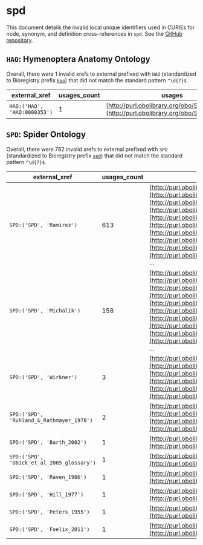 # spd

This document details the invalid local unique identifiers used in CURIEs
for node, synonym, and definition cross-references in `spd`. See the [GitHub repository](https://github.com/obophenotype/spider-ontology).


## `HAO`: Hymenoptera Anatomy Ontology

Overall, there were 1 invalid
xrefs to external prefixed with `HAO` (standardized to Bioregistry
prefix [`hao`](https://bioregistry.io/hao)) that
did not match the standard pattern `^\d{7}$`.

| external_xref                |   usages_count | usages                                                                                   |
|------------------------------|----------------|------------------------------------------------------------------------------------------|
| `HAO:('HAO', 'HAO:0000353')` |              1 | [http://purl.obolibrary.org/obo/SPD_0000820](http://purl.obolibrary.org/obo/SPD_0000820) |

## `SPD`: Spider Ontology

Overall, there were 782 invalid
xrefs to external prefixed with `SPD` (standardized to Bioregistry
prefix [`spd`](https://bioregistry.io/spd)) that
did not match the standard pattern `^\d{7}$`.

| external_xref                              |   usages_count | usages                                                                                                                                                                                                                                                                                                                                                                                                                                                                |
|--------------------------------------------|----------------|-----------------------------------------------------------------------------------------------------------------------------------------------------------------------------------------------------------------------------------------------------------------------------------------------------------------------------------------------------------------------------------------------------------------------------------------------------------------------|
| `SPD:('SPD', 'Ramirez')`                   |            613 | [http://purl.obolibrary.org/obo/SPD_0000001](http://purl.obolibrary.org/obo/SPD_0000001), [http://purl.obolibrary.org/obo/SPD_0000001](http://purl.obolibrary.org/obo/SPD_0000001), [http://purl.obolibrary.org/obo/SPD_0000004](http://purl.obolibrary.org/obo/SPD_0000004), [http://purl.obolibrary.org/obo/SPD_0000005](http://purl.obolibrary.org/obo/SPD_0000005), [http://purl.obolibrary.org/obo/SPD_0000005](http://purl.obolibrary.org/obo/SPD_0000005), ... |
| `SPD:('SPD', 'Michalik')`                  |            158 | [http://purl.obolibrary.org/obo/SPD_0000002](http://purl.obolibrary.org/obo/SPD_0000002), [http://purl.obolibrary.org/obo/SPD_0000002](http://purl.obolibrary.org/obo/SPD_0000002), [http://purl.obolibrary.org/obo/SPD_0000003](http://purl.obolibrary.org/obo/SPD_0000003), [http://purl.obolibrary.org/obo/SPD_0000003](http://purl.obolibrary.org/obo/SPD_0000003), [http://purl.obolibrary.org/obo/SPD_0000028](http://purl.obolibrary.org/obo/SPD_0000028), ... |
| `SPD:('SPD', 'Wirkner')`                   |              3 | [http://purl.obolibrary.org/obo/SPD_0000611](http://purl.obolibrary.org/obo/SPD_0000611), [http://purl.obolibrary.org/obo/SPD_0000614](http://purl.obolibrary.org/obo/SPD_0000614), [http://purl.obolibrary.org/obo/SPD_0000615](http://purl.obolibrary.org/obo/SPD_0000615)                                                                                                                                                                                          |
| `SPD:('SPD', 'Ruhland_&_Rathmayer_1978')`  |              2 | [http://purl.obolibrary.org/obo/SPD_0000813](http://purl.obolibrary.org/obo/SPD_0000813), [http://purl.obolibrary.org/obo/SPD_0000814](http://purl.obolibrary.org/obo/SPD_0000814)                                                                                                                                                                                                                                                                                    |
| `SPD:('SPD', 'Barth_2002')`                |              1 | [http://purl.obolibrary.org/obo/SPD_0000511](http://purl.obolibrary.org/obo/SPD_0000511)                                                                                                                                                                                                                                                                                                                                                                              |
| `SPD:('SPD', 'Ubick_et_al_2005_glossary')` |              1 | [http://purl.obolibrary.org/obo/SPD_0000050](http://purl.obolibrary.org/obo/SPD_0000050)                                                                                                                                                                                                                                                                                                                                                                              |
| `SPD:('SPD', 'Raven_1986')`                |              1 | [http://purl.obolibrary.org/obo/SPD_0000312](http://purl.obolibrary.org/obo/SPD_0000312)                                                                                                                                                                                                                                                                                                                                                                              |
| `SPD:('SPD', 'Hill_1977')`                 |              1 | [http://purl.obolibrary.org/obo/SPD_0000483](http://purl.obolibrary.org/obo/SPD_0000483)                                                                                                                                                                                                                                                                                                                                                                              |
| `SPD:('SPD', 'Peters_1955')`               |              1 | [http://purl.obolibrary.org/obo/SPD_0000639](http://purl.obolibrary.org/obo/SPD_0000639)                                                                                                                                                                                                                                                                                                                                                                              |
| `SPD:('SPD', 'Foelix_2011')`               |              1 | [http://purl.obolibrary.org/obo/SPD_0000783](http://purl.obolibrary.org/obo/SPD_0000783)                                                                                                                                                                                                                                                                                                                                                                              |

